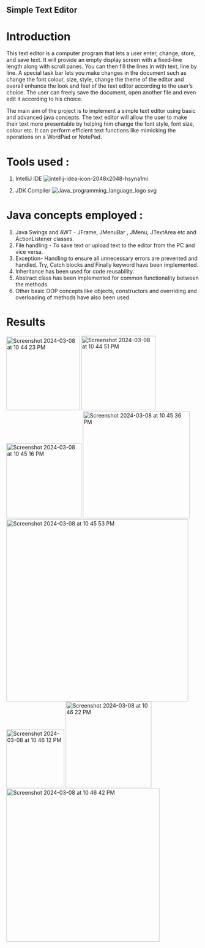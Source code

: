 ## Simple Text Editor

# Introduction 

This text editor is a computer program that lets a user enter, change, store, and save text. It will provide an empty display screen with a fixed-line length along with scroll panes. You can then fill the lines in with text, line by line. A special task bar lets you make changes in the document such as change the font colour, size, style, change the theme of the editor and overall enhance the look and feel of the text editor according to the user’s choice.  The user can freely save the document, open another file and even edit it according to his choice.

The main aim of the project is to implement a simple text editor using basic and advanced java concepts. The text editor will allow the user to make their text more presentable by helping him change the font style, font size, colour etc. It can perform efficient text functions like mimicking the operations on a WordPad or NotePad.

# Tools used :
 1. IntelliJ IDE
![intellij-idea-icon-2048x2048-hsyna1mi](https://github.com/laasyaaprasad/Simple-Text-Editor/assets/75083241/bac82d90-643e-4a9b-bb2a-d16f75269910)

 3. JDK Compiler 
![Java_programming_language_logo svg](https://github.com/laasyaaprasad/Simple-Text-Editor/assets/75083241/f36fb917-ed9c-4131-9ed9-666a937330f7)

# Java concepts employed :

1. Java Swings and AWT - JFrame, JMenuBar , JMenu, JTextArea etc and ActionListener classes.  
2. File handling - To save text  or upload text to the editor from the PC and vice versa.
3. Exception- Handling to ensure all unnecessary errors are prevented and handled. Try, Catch blocks and Finally keyword have been implemented.
4. Inheritance has been used for code reusability.
5. Abstract class has been implemented for common functionality between the methods.
6. Other basic OOP concepts like objects,  constructors and overriding and overloading of methods have also been used.

# Results

<img width="192" alt="Screenshot 2024-03-08 at 10 44 23 PM" src="https://github.com/laasyaaprasad/Simple-Text-Editor/assets/75083241/1083dbbc-0170-44ed-bb33-6d8cc93a8495">

<img width="194" alt="Screenshot 2024-03-08 at 10 44 51 PM" src="https://github.com/laasyaaprasad/Simple-Text-Editor/assets/75083241/0a0937f5-f0d4-46e4-9f3b-5ec3dd0ba9c3">

<img width="196" alt="Screenshot 2024-03-08 at 10 45 16 PM" src="https://github.com/laasyaaprasad/Simple-Text-Editor/assets/75083241/499465f0-315e-43f2-9dfc-c9c50cb5a6b8">

<img width="279" alt="Screenshot 2024-03-08 at 10 45 36 PM" src="https://github.com/laasyaaprasad/Simple-Text-Editor/assets/75083241/55788325-901f-4351-9fbd-f3388651fdcb">

<img width="475" alt="Screenshot 2024-03-08 at 10 45 53 PM" src="https://github.com/laasyaaprasad/Simple-Text-Editor/assets/75083241/eaab75df-e93c-46fa-9e63-d7883c63eaf4">

<img width="151" alt="Screenshot 2024-03-08 at 10 46 12 PM" src="https://github.com/laasyaaprasad/Simple-Text-Editor/assets/75083241/84f60243-0dea-4cbc-ab4a-73b7bc0d322d">

<img width="224" alt="Screenshot 2024-03-08 at 10 46 22 PM" src="https://github.com/laasyaaprasad/Simple-Text-Editor/assets/75083241/f5b78196-63bc-4677-929f-e0b417bd73d2">

<img width="400" alt="Screenshot 2024-03-08 at 10 46 42 PM" src="https://github.com/laasyaaprasad/Simple-Text-Editor/assets/75083241/fa5ca056-77be-4b93-b338-be22629e3e75">





